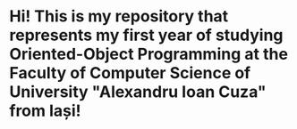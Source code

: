 # Hi! This is my repository that represents my first year of studying Oriented-Object Programming at the Faculty of Computer Science of University "Alexandru Ioan Cuza" from Iași!
